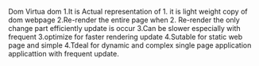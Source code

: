 Dom                                            Virtua dom
1.It is Actual representation of               1. it is light weight copy of dom
  webpage
2.Re-render the entire page when               2. Re-render the only change part efficiently
  update is occur
3.Can be slower especially with frequent       3.optimize for faster rendering
  update
4.Sutable for static web page and simple       4.Tdeal for dynamic and complex single page application
  applicattion                                   with frequent update.

